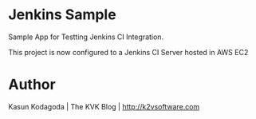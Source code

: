 # Jenkins Sample
Sample App for Testting Jenkins CI Integration.

This project is now configured to a Jenkins CI Server hosted in AWS EC2

# Author
Kasun Kodagoda | The KVK Blog | http://k2vsoftware.com

